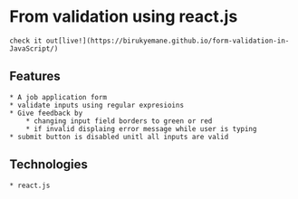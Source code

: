 # From validation using react.js

    check it out[live!](https://birukyemane.github.io/form-validation-in-JavaScript/)

## Features
    
    * A job application form 
    * validate inputs using regular expresioins
    * Give feedback by
        * changing input field borders to green or red 
        * if invalid displaing error message while user is typing  
    * submit button is disabled unitl all inputs are valid

## Technologies
    * react.js 
